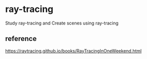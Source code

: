 # ray-tracing
Study ray-tracing and Create scenes using ray-tracing   

## reference   
https://raytracing.github.io/books/RayTracingInOneWeekend.html